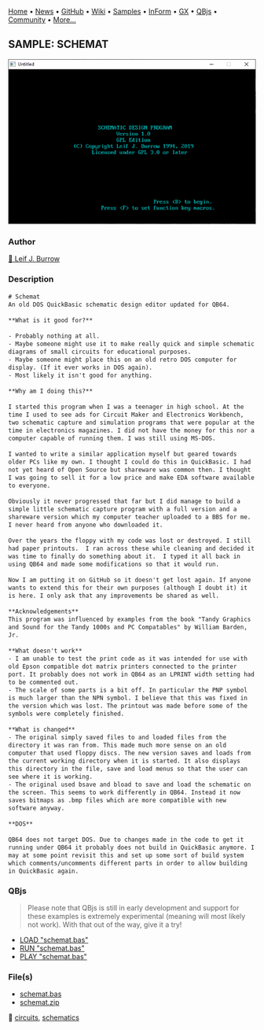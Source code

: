 [Home](https://qb64.com) • [News](../../news.md) • [GitHub](https://github.com/QB64Official/qb64) • [Wiki](https://github.com/QB64Official/qb64/wiki) • [Samples](../../samples.md) • [InForm](../../inform.md) • [GX](../../gx.md) • [QBjs](../../qbjs.md) • [Community](../../community.md) • [More...](../../more.md)

## SAMPLE: SCHEMAT

![screenshot.png](img/screenshot.png)

### Author

[🐝 Leif J. Burrow](../leif-j.-burrow.md) 

### Description

```text
# Schemat
An old DOS QuickBasic schematic design editor updated for QB64.

**What is it good for?**

- Probably nothing at all.
- Maybe someone might use it to make really quick and simple schematic diagrams of small circuits for educational purposes.
- Maybe someone might place this on an old retro DOS computer for display. (If it ever works in DOS again).
- Most likely it isn't good for anything.

**Why am I doing this?**

I started this program when I was a teenager in high school. At the time I used to see ads for Circuit Maker and Electronics Workbench, two schematic capture and simulation programs that were popular at the time in electronics magazines. I did not have the money for this nor a computer capable of running them. I was still using MS-DOS.

I wanted to write a similar application myself but geared towards older PCs like my own. I thought I could do this in QuickBasic. I had not yet heard of Open Source but shareware was common then. I thought I was going to sell it for a low price and make EDA software available to everyone.

Obviously it never progressed that far but I did manage to build a simple little schematic capture program with a full version and a shareware version which my computer teacher uploaded to a BBS for me. I never heard from anyone who downloaded it.

Over the years the floppy with my code was lost or destroyed. I still had paper printouts.  I ran across these while cleaning and decided it was time to finally do something about it.  I typed it all back in using QB64 and made some modifications so that it would run.

Now I am putting it on GitHub so it doesn't get lost again. If anyone wants to extend this for their own purposes (although I doubt it) it is here. I only ask that any improvements be shared as well.

**Acknowledgements**
This program was influenced by examples from the book "Tandy Graphics and Sound for the Tandy 1000s and PC Compatables" by William Barden, Jr.

**What doesn't work**
- I am unable to test the print code as it was intended for use with old Epson compatible dot matrix printers connected to the printer port. It probably does not work in QB64 as an LPRINT width setting had to be commented out.
- The scale of some parts is a bit off. In particular the PNP symbol is much larger than the NPN symbol. I believe that this was fixed in the version which was lost. The printout was made before some of the symbols were completely finished.

**What is changed**
- The original simply saved files to and loaded files from the directory it was ran from. This made much more sense on an old computer that used floppy discs. The new version saves and loads from the current working directory when it is started. It also displays this directory in the file, save and load menus so that the user can see where it is working.
- The original used bsave and bload to save and load the schematic on the screen. This seems to work differently in QB64. Instead it now saves bitmaps as .bmp files which are more compatible with new software anyway.

**DOS**

QB64 does not target DOS. Due to changes made in the code to get it running under QB64 it probably does not build in QuickBasic anymore. I may at some point revisit this and set up some sort of build system which comments/uncomments different parts in order to allow building in QuickBasic again.
```

### QBjs

> Please note that QBjs is still in early development and support for these examples is extremely experimental (meaning will most likely not work). With that out of the way, give it a try!

* [LOAD "schemat.bas"](https://v6p9d9t4.ssl.hwcdn.net/html/6029471/index.html?src=https://qb64.com/samples/schemat/src/schemat.bas)
* [RUN "schemat.bas"](https://v6p9d9t4.ssl.hwcdn.net/html/6029471/index.html?mode=auto&src=https://qb64.com/samples/schemat/src/schemat.bas)
* [PLAY "schemat.bas"](https://v6p9d9t4.ssl.hwcdn.net/html/6029471/index.html?mode=play&src=https://qb64.com/samples/schemat/src/schemat.bas)

### File(s)

* [schemat.bas](src/schemat.bas)
* [schemat.zip](src/schemat.zip)

🔗 [circuits](../circuits.md), [schematics](../schematics.md)
